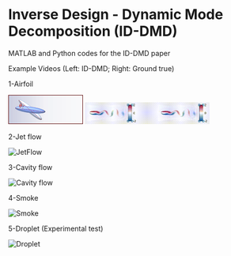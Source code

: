 # Inverse Design - Dynamic Mode Decomposition (ID-DMD)
MATLAB and Python codes for the ID-DMD paper

Example Videos (Left: ID-DMD; Right: Ground true)

1-Airfoil

<img src="Figs/Fig_Airfoil.png" width="30%">
<img src="Figs/Airfoil.gif" width="50%">

2-Jet flow

![JetFlow](https://github.com/user-attachments/assets/2494755a-6262-4dd0-8abb-8fc9e24af4a3)

3-Cavity flow

![Cavity flow](https://github.com/user-attachments/assets/0214dfa0-4a00-4708-9797-38d9480f00ac)

4-Smoke

![Smoke](https://github.com/user-attachments/assets/0e217796-6de5-4635-8419-36e5574e953c)

5-Droplet (Experimental test)

![Droplet](https://github.com/user-attachments/assets/7e9ef0bf-f2af-46ce-9e5e-770679114b0c)
